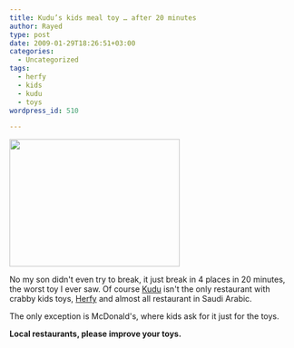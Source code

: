```yaml
---
title: Kudu’s kids meal toy … after 20 minutes
author: Rayed
type: post
date: 2009-01-29T18:26:51+03:00
categories:
  - Uncategorized
tags:
  - herfy
  - kids
  - kudu
  - toys
wordpress_id: 510

---
```

<a href="/static/uploads/2009/01/dsc00329.jpg"><img src="/static/uploads/2009/01/dsc00329-300x225.jpg" alt="" title="" width="300" height="225" class="alignnone size-medium wp-image-512" srcset="/static/uploads/2009/01/dsc00329-300x225.jpg 300w, /static/uploads/2009/01/dsc00329.jpg 640w" sizes="(max-width: 300px) 100vw, 300px" /></a>

No my son didn't even try to break, it just break in 4 places in 20 minutes, the worst toy I ever saw. Of course <a href="http://www.kudu.com.sa/">Kudu</a> isn't the only restaurant with crabby kids toys, <a href="http://www.herfy.com/">Herfy</a> and almost all restaurant in Saudi Arabic.

The only exception is McDonald's, where kids ask for it just for the toys.

**Local restaurants, please improve your toys.**

